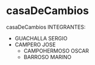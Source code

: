 # casaDeCambios
casaDeCambios
INTEGRANTES:
- GUACHALLA SERGIO
- CAMPERO JOSE
     - CAMPOHERMOSO OSCAR
     - BARROSO MARINO
